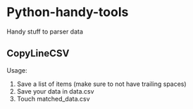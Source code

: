 # Python-handy-tools
Handy stuff to parser data

## CopyLineCSV
Usage: 
1. Save a list of items (make sure to not have trailing spaces)
2. Save your data in data.csv
3. Touch matched_data.csv 
